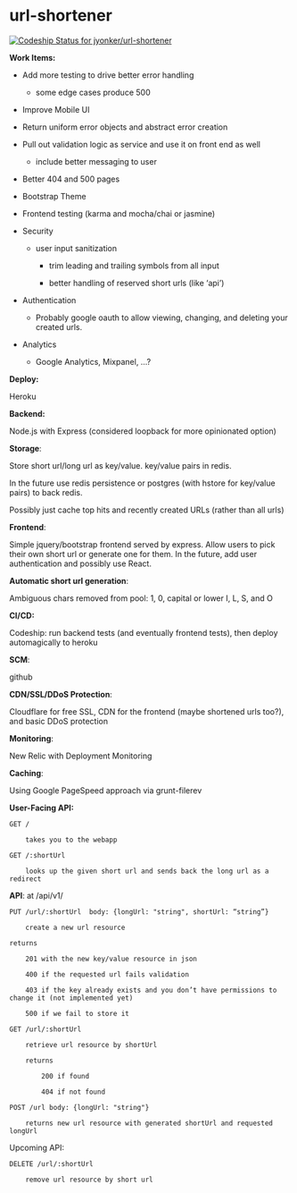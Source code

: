 # url-shortener

[ ![Codeship Status for jyonker/url-shortener](https://codeship.com/projects/9737aed0-478c-0133-a898-6e659308a88a/status?branch=master)](https://codeship.com/projects/105049)

**Work Items:**

* Add more testing to drive better error handling

    * some edge cases produce 500

* Improve Mobile UI

* Return uniform error objects and abstract error creation

* Pull out validation logic as service and use it on front end as well

    * include better messaging to user

* Better 404 and 500 pages

* Bootstrap Theme

* Frontend testing (karma and mocha/chai or jasmine)

* Security

    * user input sanitization

        * trim leading and trailing symbols from all input

        * better handling of reserved short urls (like ‘api’)

* Authentication

    * Probably google oauth to allow viewing, changing, and deleting your created urls.

* Analytics

    * Google Analytics, Mixpanel, …?

**Deploy:** 

Heroku

**Backend:**

Node.js with Express (considered loopback for more opinionated option)

**Storage**:

Store short url/long url as key/value. key/value pairs in redis.

In the future use redis persistence or postgres (with hstore for key/value pairs) to back redis.

Possibly just cache top hits and recently created URLs (rather than all urls)

**Frontend**:

Simple jquery/bootstrap frontend served by express. Allow users to pick their own short url or generate one for them. In the future, add user authentication and possibly use React.

**Automatic short url generation**:  

Ambiguous chars removed from pool: 1, 0, capital or lower I, L, S, and O

**CI/CD:**

Codeship: run backend tests (and eventually frontend tests), then deploy automagically to heroku

**SCM**:

github

**CDN/SSL/DDoS Protection**:

Cloudflare for free SSL, CDN for the frontend (maybe shortened urls too?), and basic DDoS protection

**Monitoring**:

New Relic with Deployment Monitoring

**Caching**:

Using Google PageSpeed approach via grunt-filerev

**User-Facing API:**

	GET / 

        takes you to the webapp

	GET /:shortUrl

		looks up the given short url and sends back the long url as a redirect

**API**: at /api/v1/

    PUT /url/:shortUrl  body: {longUrl: "string", shortUrl: “string”}

        create a new url resource

    returns

        201 with the new key/value resource in json

        400 if the requested url fails validation

        403 if the key already exists and you don’t have permissions to change it (not implemented yet)

        500 if we fail to store it

    GET /url/:shortUrl 

        retrieve url resource by shortUrl
    
        returns 
    
            200 if found
    
            404 if not found

    POST /url body: {longUrl: "string"}

	    returns new url resource with generated shortUrl and requested longUrl

Upcoming API:

    DELETE /url/:shortUrl

	    remove url resource by short url

